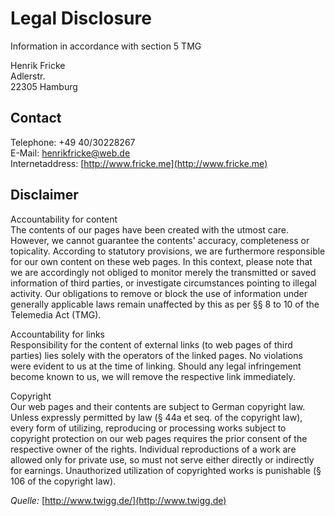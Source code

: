 # Legal Disclosure

Information in accordance with section 5 TMG  

Henrik Fricke  
Adlerstr.  
22305 Hamburg  

## Contact

Telephone: +49 40/30228267  
E-Mail: [henrikfricke@web.de](mailto:henrikfricke@web.de)  
Internetaddress: [http://www.fricke.me](http://www.fricke.me)  

## Disclaimer

Accountability for content  
The contents of our pages have been created with the utmost care. However, we cannot guarantee the contents' accuracy, completeness or topicality. According to statutory provisions, we are furthermore responsible for our own content on these web pages. In this context, please note that we are accordingly not obliged to monitor merely the transmitted or saved information of third parties, or investigate circumstances pointing to illegal activity. Our obligations to remove or block the use of information under generally applicable laws remain unaffected by this as per §§ 8 to 10 of the Telemedia Act (TMG).  

Accountability for links  
Responsibility for the content of external links (to web pages of third parties) lies solely with the operators of the linked pages. No violations were evident to us at the time of linking. Should any legal infringement become known to us, we will remove the respective link immediately.  

Copyright  
Our web pages and their contents are subject to German copyright law. Unless expressly permitted by law (§ 44a et seq. of the copyright law), every form of utilizing, reproducing or processing works subject to copyright protection on our web pages requires the prior consent of the respective owner of the rights. Individual reproductions of a work are allowed only for private use, so must not serve either directly or indirectly for earnings. Unauthorized utilization of copyrighted works is punishable (§ 106 of the copyright law).  

_Quelle:_ [http://www.twigg.de/](http://www.twigg.de)
